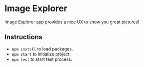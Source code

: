 # Image Explorer

Image Explorer app provides a nice UX to show you great pictures!

## Instructions

- `npm install` to load packages.
- `npm start` to initialize project.
- `npm test` to start test process.
